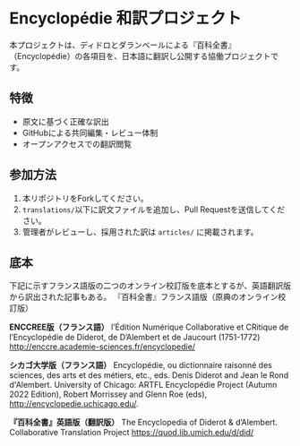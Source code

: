 # Encyclopédie 和訳プロジェクト

本プロジェクトは、ディドロとダランベールによる『百科全書』（Encyclopédie）の各項目を、日本語に翻訳し公開する協働プロジェクトです。

## 特徴

- 原文に基づく正確な訳出
- GitHubによる共同編集・レビュー体制
- オープンアクセスでの翻訳閲覧

## 参加方法

1. 本リポジトリをForkしてください。
2. `translations/`以下に訳文ファイルを追加し、Pull Requestを送信してください。
3. 管理者がレビューし、採用された訳は `articles/` に掲載されます。

## 底本

下記に示すフランス語版の二つのオンライン校訂版を底本とするが、英語翻訳版から訳出された記事もある。
『百科全書』フランス語版（原典のオンライン校訂版）

**ENCCREE版（フランス語）**
l’Édition Numérique Collaborative et CRitique
de l’Encyclopédie de Diderot, de D’Alembert et de Jaucourt (1751-1772) 
http://enccre.academie-sciences.fr/encyclopedie/

**シカゴ大学版（フランス語）**
Encyclopédie, ou dictionnaire raisonné des sciences, des arts et des métiers, etc., eds. Denis Diderot and Jean le Rond d'Alembert. University of Chicago: ARTFL Encyclopédie Project (Autumn 2022 Edition), Robert Morrissey and Glenn Roe (eds), http://encyclopedie.uchicago.edu/.

**『百科全書』英語版（翻訳版）**
The Encyclopedia of Diderot & d’Alembert. Collaborative Translation Project
https://quod.lib.umich.edu/d/did/

